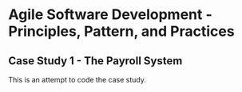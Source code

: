 # Agile Software Development - Principles, Pattern, and Practices

## Case Study 1 - The Payroll System 

This is an attempt to code the case study.
